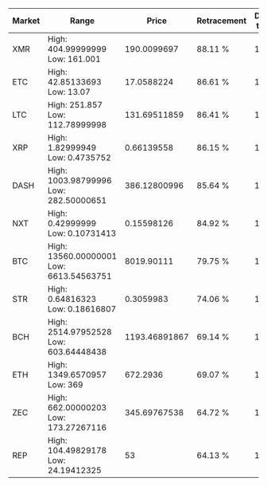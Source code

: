 | Market | Range | Price| Retracement | Doubles to 50% |
| --- | --- | --- | --- | --- |
| XMR | High: 404.99999999<br />Low: 161.001 | 190.0099697 | 88.11 % | 1.49 |
| ETC | High: 42.85133693<br />Low: 13.07 | 17.0588224 | 86.61 % | 1.64 |
| LTC | High: 251.857<br />Low: 112.78999998 | 131.69511859 | 86.41 % | 1.38 |
| XRP | High: 1.82999949<br />Low: 0.4735752 | 0.66139558 | 86.15 % | 1.74 |
| DASH | High: 1003.98799996<br />Low: 282.50000651 | 386.12800996 | 85.64 % | 1.67 |
| NXT | High: 0.42999999<br />Low: 0.10731413 | 0.15598126 | 84.92 % | 1.72 |
| BTC | High: 13560.00000001<br />Low: 6613.54563751 | 8019.90111 | 79.75 % | 1.26 |
| STR | High: 0.64816323<br />Low: 0.18616807 | 0.3059983 | 74.06 % | 1.36 |
| BCH | High: 2514.97952528<br />Low: 603.64448438 | 1193.46891867 | 69.14 % | 1.31 |
| ETH | High: 1349.6570957<br />Low: 369 | 672.2936 | 69.07 % | 1.28 |
| ZEC | High: 662.00000203<br />Low: 173.27267116 | 345.69767538 | 64.72 % | 1.21 |
| REP | High: 104.49829178<br />Low: 24.19412325 | 53 | 64.13 % | 1.21 |
